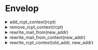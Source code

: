 # Envelop
<details><summary>add_rcpt_context(rcpt)</summary><br/> Add a new recipient to the envelop. Note that this does not add
 the recipient to the `To` header. Use `add_to_message` for that.

 # Args

 * `rcpt` - the new recipient to add.

 # Effective smtp stage

 All of them.

 # Example
 ```js
 #{
     connect: [
        // always deliver a copy of the message to "john.doe@example.com".
        action "rewrite envelop" || add_rcpt_context("john.doe@example.com"),
     ]
 }
 ```

 # Module:Envelop
</details>
<details><summary>remove_rcpt_context(rcpt)</summary><br/> Remove a recipient from the envelop. Note that this does not remove
 the recipient from the `To` header. Use `remove_to_message` for that.

 # Args

 * `rcpt` - the recipient to remove.

 # Effective smtp stage

 All of them.

 # Example
 ```js
 #{
     preq: [
        // never deliver to "john.doe@example.com".
        action "rewrite envelop" || remove_rcpt_context("john.doe@example.com"),
     ]
 }
 ```

 # Module:Envelop
</details>
<details><summary>rewrite_mail_from(new_addr)</summary><br/> Rewrite the value of the `MAIL FROM` command has well has
 the `From` header.

 # Args

 * `new_addr` - the new sender address to set.

 # Effective smtp stage

 `preq` and onwards.

 # Example
 ```js
 #{
     preq: [
        action "rewrite sender" || rewrite_mail_from("john.doe@example.com"),
     ]
 }
 ```

 # Module:Envelop
</details>
<details><summary>rewrite_mail_from_context(new_addr)</summary><br/> Rewrite the sender received from the `MAIL FROM` command.

 # Args

 * `new_addr` - the new sender address to set.

 # Effective smtp stage

 `mail` and onwards.

 # Example
 ```js
 #{
     preq: [
        action "rewrite envelop" || rewrite_mail_from_context("unknown@example.com"),
     ]
 }
 ```

 # Module:Envelop
</details>
<details><summary>rewrite_rcpt_context(old_addr, new_addr)</summary><br/> Replace a recipient received by a `RCPT TO` command.

 # Args

 * `old_addr` - the recipient to replace.
 * `new_addr` - the new address to use when replacing `old_addr`.

 # Effective smtp stage

 `rcpt` and onwards.

 # Example
 ```js
 #{
     preq: [
        action "rewrite envelop" || rewrite_rcpt_context("john.doe@example.com", "john.main@example.com"),
     ]
 }
 ```

 # Module:Envelop
</details>